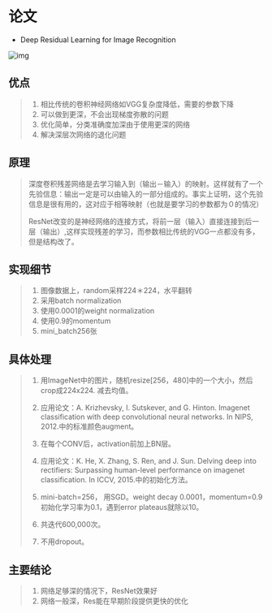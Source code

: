 # 论文

- Deep Residual Learning for Image Recognition

![img](https://screenshotscdn.firefoxusercontent.com/images/fea24921-ceb7-4f00-ab67-e16cf7320a15.png)

## 优点

> 1. 相比传统的卷积神经网络如VGG复杂度降低，需要的参数下降
> 2. 可以做到更深，不会出现梯度弥散的问题
> 3. 优化简单，分类准确度加深由于使用更深的网络
> 4. 解决深层次网络的退化问题



## 原理

> ​	深度卷积残差网络是去学习输入到（输出－输入）的映射。这样就有了一个先验信息：输出一定是可以由输入的一部分组成的。事实上证明，这个先验信息是很有用的，这对应于相等映射（也就是要学习的参数都为０的情况）
>
> ​	ResNet改变的是神经网络的连接方式，将前一层（输入）直接连接到后一层（输出）,这样实现残差的学习，而参数相比传统的VGG一点都没有多，但是结构改了。



## 实现细节

>1. 图像数据上，random采样224＊224，水平翻转
>2. 采用batch normalization
>3. 使用0.0001的weight normalization
>4. 使用0.9的momentum
>5. mini_batch256张



## 具体处理

>1. 用ImageNet中的图片，随机resize[256，480]中的一个大小，然后crop成224x224. 减去均值。
>
>2. 应用论文：A. Krizhevsky, I. Sutskever, and G. Hinton. Imagenet classification with deep convolutional neural networks. In NIPS, 2012.中的标准颜色augment。
>
>3. 在每个CONV后，activation前加上BN层。
>
>4. 应用论文：K. He, X. Zhang, S. Ren, and J. Sun. Delving deep into rectifiers: Surpassing human-level performance on imagenet classification. In ICCV, 2015.中的初始化方法。
>
>5. mini-batch=256， 用SGD。weight decay 0.0001，momentum=0.9 初始化学习率为0.1，遇到error plateaus就除以10。
>
>6. 共迭代600,000次。
>
>7. 不用dropout。



## 主要结论

>1. 网络足够深的情况下，ResNet效果好
>2. 网络一般深，Res能在早期阶段提供更快的优化